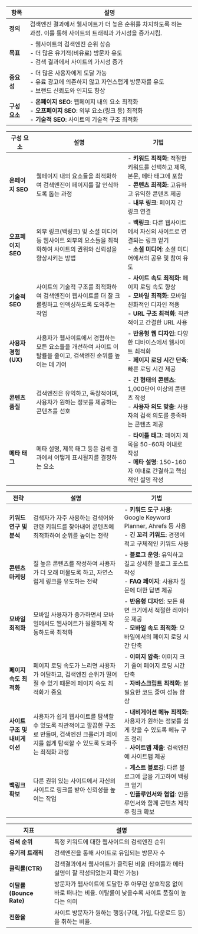 | **항목**    | **설명**                                                                                                   |
| --------- | -------------------------------------------------------------------------------------------------------- |
| **정의**    | 검색엔진 결과에서 웹사이트가 더 높은 순위를 차지하도록 하는 과정. 이를 통해 사이트의 트래픽과 가시성을 증가시킴.                                         |
| **목표**    | - 웹사이트의 검색엔진 순위 상승 <br> - 더 많은 유기적(비유료) 방문자 유도 <br> - 검색 결과에서 사이트의 가시성 증가                                |
| **중요성**   | - 더 많은 사용자에게 도달 가능 <br> - 유료 광고에 의존하지 않고 자연스럽게 방문자를 유도 <br> - 브랜드 신뢰도와 인지도 향상                            |
| **구성 요소** | - **온페이지 SEO**: 웹페이지 내의 요소 최적화 <br> - **오프페이지 SEO**: 외부 요소(링크 등) 최적화 <br> - **기술적 SEO**: 사이트의 기술적 구조 최적화 |

| **구성 요소**      | **설명**                                                           | **기법**                                                                                                           |
| -------------- | ---------------------------------------------------------------- | ---------------------------------------------------------------------------------------------------------------- |
| **온페이지 SEO**   | 웹페이지 내의 요소들을 최적화하여 검색엔진이 페이지를 잘 인식하도록 돕는 과정                      | - **키워드 최적화**: 적절한 키워드를 선택하고 제목, 본문, 메타 태그에 포함 <br> - **콘텐츠 최적화**: 고유하고 유익한 콘텐츠 제공 <br> - **내부 링크**: 페이지 간 링크 연결 |
| **오프페이지 SEO**  | 외부 링크(백링크) 및 소셜 미디어 등 웹사이트 외부의 요소들을 최적화하여 사이트의 권위와 신뢰성을 향상시키는 방법 | - **백링크**: 다른 웹사이트에서 자신의 사이트로 연결되는 링크 얻기 <br> - **소셜 미디어**: 소셜 미디어에서의 공유 및 참여 유도                                 |
| **기술적 SEO**    | 사이트의 기술적 구조를 최적화하여 검색엔진이 웹사이트를 더 잘 크롤링하고 인덱싱하도록 도와주는 작업          | - **사이트 속도 최적화**: 페이지 로딩 속도 향상 <br> - **모바일 최적화**: 모바일 친화적인 디자인 적용 <br> - **URL 구조 최적화**: 직관적이고 간결한 URL 사용       |
| **사용자 경험(UX)** | 사용자가 웹사이트에서 경험하는 모든 요소들을 개선하여 사이트 이탈률을 줄이고, 검색엔진 순위를 높이는 데 기여    | - **반응형 웹 디자인**: 다양한 디바이스에서 웹사이트 최적화 <br> - **페이지 로딩 시간 단축**: 빠른 로딩 시간 제공                                        |
| **콘텐츠 품질**     | 검색엔진은 유익하고, 독창적이며, 사용자가 원하는 정보를 제공하는 콘텐츠를 선호                     | - **긴 형태의 콘텐츠**: 1,000단어 이상의 콘텐츠 작성 <br> - **사용자 의도 맞춤**: 사용자의 검색 의도를 충족하는 콘텐츠 제공                                |
| **메타 태그**      | 메타 설명, 제목 태그 등은 검색 결과에서 어떻게 표시될지를 결정하는 요소                        | - **타이틀 태그**: 페이지 제목을 50-60자 이내로 작성 <br> - **메타 설명**: 150-160자 이내로 간결하고 핵심적인 설명 작성                               |

| **전략**             | **설명**                                                                             | **기법**                                                                                       |
| ------------------ | ---------------------------------------------------------------------------------- | -------------------------------------------------------------------------------------------- |
| **키워드 연구 및 분석**    | 검색자가 자주 사용하는 검색어와 관련 키워드를 찾아내어 콘텐츠에 최적화하여 순위를 높이는 전략                               | - **키워드 도구 사용**: Google Keyword Planner, Ahrefs 등 사용 <br> - **긴 꼬리 키워드**: 경쟁이 적고 구체적인 키워드 사용 |
| **콘텐츠 마케팅**        | 질 높은 콘텐츠를 작성하여 사용자가 더 오래 머물도록 하고, 자연스럽게 링크를 유도하는 전략                                | - **블로그 운영**: 유익하고 길고 상세한 블로그 포스트 작성 <br> - **FAQ 페이지**: 사용자 질문에 대한 답변 제공                    |
| **모바일 최적화**        | 모바일 사용자가 증가하면서 모바일에서도 웹사이트가 원활하게 작동하도록 최적화                                         | - **반응형 디자인**: 모든 화면 크기에서 적절한 레이아웃 제공 <br> - **모바일 속도 최적화**: 모바일에서의 페이지 로딩 시간 단축             |
| **페이지 속도 최적화**     | 페이지 로딩 속도가 느리면 사용자가 이탈하고, 검색엔진 순위가 떨어질 수 있기 때문에 페이지 속도 최적화가 중요                     | - **이미지 압축**: 이미지 크기 줄여 페이지 로딩 시간 단축 <br> - **자바스크립트 최적화**: 불필요한 코드 줄여 성능 향상                 |
| **사이트 구조 및 내비게이션** | 사용자가 쉽게 웹사이트를 탐색할 수 있도록 직관적이고 깔끔한 구조로 만들며, 검색엔진 크롤러가 페이지를 쉽게 탐색할 수 있도록 도와주는 최적화 과정 | - **내비게이션 메뉴 최적화**: 사용자가 원하는 정보를 쉽게 찾을 수 있도록 메뉴 구조 정리 <br> - **사이트맵 제출**: 검색엔진에 사이트맵 제공      |
| **백링크 확보**         | 다른 권위 있는 사이트에서 자신의 사이트로 링크를 받아 신뢰성을 높이는 작업                                         | - **게스트 블로깅**: 다른 블로그에 글을 기고하여 백링크 얻기 <br> - **인플루언서와 협업**: 인플루언서와 함께 콘텐츠 제작 후 링크 확보         |

| **지표**               | **설명**                                                           |
| -------------------- | ---------------------------------------------------------------- |
| **검색 순위**            | 특정 키워드에 대한 웹사이트의 검색엔진 순위                                         |
| **유기적 트래픽**          | 검색엔진을 통해 사이트로 유입되는 방문자 수                                         |
| **클릭률(CTR)**         | 검색결과에서 웹사이트가 클릭된 비율 (타이틀과 메타 설명이 잘 작성되었는지 확인 가능)                 |
| **이탈률(Bounce Rate)** | 방문자가 웹사이트에 도달한 후 아무런 상호작용 없이 바로 떠나는 비율. 이탈률이 낮을수록 사이트 품질이 높다는 의미 |
| **전환율**              | 사이트 방문자가 원하는 행동(구매, 가입, 다운로드 등)을 취하는 비율.                         |
